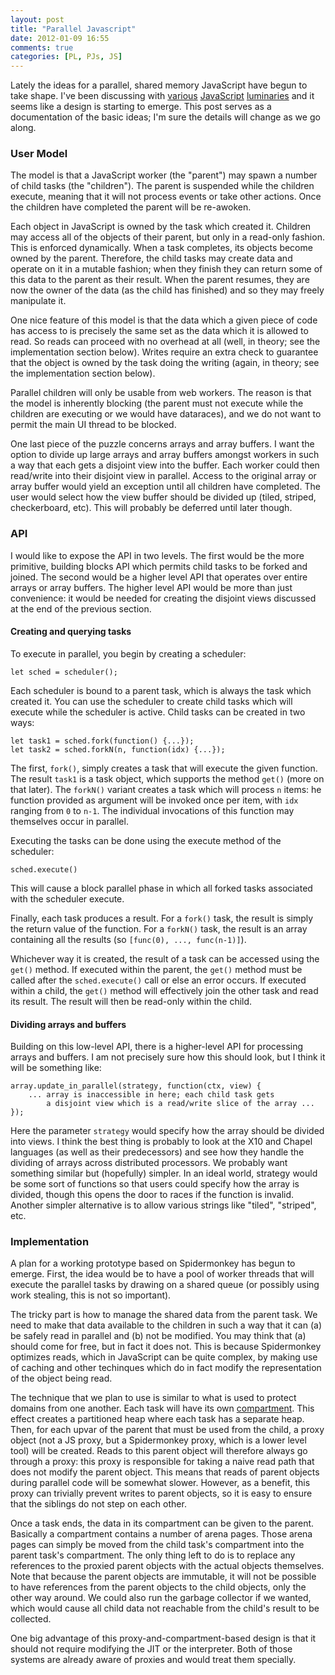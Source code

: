 ```yaml
---
layout: post
title: "Parallel Javascript"
date: 2012-01-09 16:55
comments: true
categories: [PL, PJs, JS]
---
```


Lately the ideas for a parallel, shared memory JavaScript have begun
to take shape.  I've been discussing with [various][dherman]
[Java][luke][Script][alon] [luminaries][fzzzy] and it seems like a
design is starting to emerge.  This post serves as a documentation of
the basic ideas; I'm sure the details will change as we go along.

### User Model

The model is that a JavaScript worker (the "parent") may spawn a
number of child tasks (the "children").  The parent is suspended while
the children execute, meaning that it will not process events or take
other actions.  Once the children have completed the parent will be
re-awoken.

Each object in JavaScript is owned by the task which created it.
Children may access all of the objects of their parent, but only in a
read-only fashion.  This is enforced dynamically.  When a task
completes, its objects become owned by the parent.  Therefore, the
child tasks may create data and operate on it in a mutable fashion;
when they finish they can return some of this data to the parent as
their result.  When the parent resumes, they are now the owner of the
data (as the child has finished) and so they may freely manipulate it.

One nice feature of this model is that the data which a given piece of
code has access to is precisely the same set as the data which it is
allowed to read.  So reads can proceed with no overhead at all (well,
in theory; see the implementation section below).  Writes require an
extra check to guarantee that the object is owned by the task doing
the writing (again, in theory; see the implementation section below).

Parallel children will only be usable from web workers.  The reason is
that the model is inherently blocking (the parent must not execute
while the children are executing or we would have dataraces), and we
do not want to permit the main UI thread to be blocked.

One last piece of the puzzle concerns arrays and array buffers.  I
want the option to divide up large arrays and array buffers amongst
workers in such a way that each gets a disjoint view into the buffer.
Each worker could then read/write into their disjoint view in
parallel.  Access to the original array or array buffer would yield an
exception until all children have completed.  The user would select
how the view buffer should be divided up (tiled, striped,
checkerboard, etc).  This will probably be deferred until later though.

### API

I would like to expose the API in two levels.  The first would be the
more primitive, building blocks API which permits child tasks to be
forked and joined.  The second would be a higher level API that
operates over entire arrays or array buffers.  The higher level API
would be more than just convenience: it would be needed for creating
the disjoint views discussed at the end of the previous section.

#### Creating and querying tasks

To execute in parallel, you begin by creating a scheduler:

    let sched = scheduler();

Each scheduler is bound to a parent task, which is always
the task which created it.  You can use the scheduler to create
child tasks which will execute while the scheduler is active.
Child tasks can be created in two ways:

    let task1 = sched.fork(function() {...});
    let task2 = sched.forkN(n, function(idx) {...});

The first, `fork()`, simply creates a task that will execute the given
function.  The result `task1` is a task object, which supports the
method `get()` (more on that later).  The `forkN()` variant creates a
task which will process `n` items: he function provided as argument
will be invoked once per item, with `idx` ranging from `0` to `n-1`.
The individual invocations of this function may themselves occur in
parallel.  

Executing the tasks can be done using the execute method of the scheduler:

    sched.execute()

This will cause a block parallel phase in which all forked tasks associated
with the scheduler execute.

Finally, each task produces a result.  For a `fork()` task, the result
is simply the return value of the function.  For a `forkN()` task, the
result is an array containing all the results (so
`[func(0), ..., func(n-1)]`).  

Whichever way it is created, the result of a task can be accessed using
the `get()` method.  If executed within the parent, the `get()` method
must be called after the `sched.execute()` call or else an error occurs.
If executed within a child, the `get()` method will effectively join the
other task and read its result.  The result will then be read-only within
the child.

#### Dividing arrays and buffers

Building on this low-level API, there is a higher-level API for processing
arrays and buffers.  I am not precisely sure how this should look, but I
think it will be something like:

    array.update_in_parallel(strategy, function(ctx, view) {
        ... array is inaccessible in here; each child task gets
            a disjoint view which is a read/write slice of the array ...
    });
    
Here the parameter `strategy` would specify how the array should be
divided into views.  I think the best thing is probably to look at the
X10 and Chapel languages (as well as their predecessors) and see how
they handle the dividing of arrays across distributed processors.  We
probably want something similar but (hopefully) simpler.  In an ideal
world, strategy would be some sort of functions so that users could
specify how the array is divided, though this opens the door to races
if the function is invalid.  Another simpler alternative is to allow
various strings like "tiled", "striped", etc.

### Implementation

A plan for a working prototype based on Spidermonkey has begun to
emerge.  First, the idea would be to have a pool of worker threads
that will execute the parallel tasks by drawing on a shared queue (or
possibly using work stealing, this is not so important).

The tricky part is how to manage the shared data from the parent task.
We need to make that data available to the children in such a way that
it can (a) be safely read in parallel and (b) not be modified.  You
may think that (a) should come for free, but in fact it does not.
This is because Spidermonkey optimizes reads, which in JavaScript can
be quite complex, by making use of caching and other techinques which
do in fact modify the representation of the object being read.  

The technique that we plan to use is similar to what is used to
protect domains from one another.  Each task will have its own
[compartment][compartments].  This effect creates a partitioned heap
where each task has a separate heap.  Then, for each upvar of the
parent that must be used from the child, a proxy object (not a JS
proxy, but a Spidermonkey proxy, which is a lower level tool) will be
created.  Reads to this parent object will therefore always go through
a proxy: this proxy is responsible for taking a naive read path that
does not modify the parent object.  This means that reads of parent
objects during parallel code will be somewhat slower.  However, as a
benefit, this proxy can trivially prevent writes to parent objects, so
it is easy to ensure that the siblings do not step on each other.

Once a task ends, the data in its compartment can be given to the
parent.  Basically a compartment contains a number of arena pages.
Those arena pages can simply be moved from the child task's
compartment into the parent task's compartment.  The only thing left
to do is to replace any references to the proxied parent objects with
the actual objects themselves.  Note that because the parent objects
are immutable, it will not be possible to have references from the
parent objects to the child objects, only the other way around.  We
could also run the garbage collector if we wanted, which would cause
all child data not reachable from the child's result to be collected.

One big advantage of this proxy-and-compartment-based design is that
it should not require modifying the JIT or the interpreter.  Both of
those systems are already aware of proxies and would treat them specially.

[compartments]: http://andreasgal.com/2010/10/13/compartments/
[dherman]: http://calculist.org/
[fzzzy]: http://donovanpreston.blogspot.com/
[alon]: http://mozakai.blogspot.com/
[luke]: http://blog.mozilla.com/luke/

